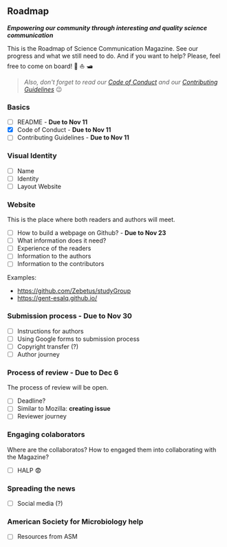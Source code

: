 ## Roadmap
_**Empowering our community through interesting and quality science communication**_

This is the Roadmap of Science Communication Magazine. See our progress and what we still need to do. And if you want to help? Please, feel free to come on board! :ship: :boat: :motor_boat:

>*Also, don't forget to read our [Code of Conduct](CODE_OF_CONDUCT.md) and our [Contributing Guidelines](CONTRIBUTING.md)* :wink:

### Basics 
- [ ] README - **Due to Nov 11**
- [X] Code of Conduct - **Due to Nov 11**
- [ ] Contributing Guidelines - **Due to Nov 11**

### Visual Identity
- [ ] Name
- [ ] Identity
- [ ] Layout Website

### Website 
This is the place where both readers and authors will meet.
- [ ] How to build a webpage on Github? - **Due to Nov 23**
- [ ] What information does it need?
- [ ] Experience of the readers
- [ ] Information to the authors
- [ ] Information to the contributors

Examples: 
- https://github.com/Zebetus/studyGroup
- https://gent-esalq.github.io/

### Submission process - **Due to Nov 30**
- [ ] Instructions for authors
- [ ] Using Google forms to submission process
- [ ] Copyright transfer (?)  
- [ ] Author journey

### Process of review - **Due to Dec 6**
The process of review will be open.
- [ ] Deadline?
- [ ] Similar to Mozilla: **creating issue**
- [ ] Reviewer journey

### Engaging colaborators 
Where are the collaboratos? How to engaged them into collaborating with the Magazine?
- [ ] HALP :fearful: 

### Spreading the news
- [ ] Social media (?)

### American Society for Microbiology help
- [ ] Resources from ASM
